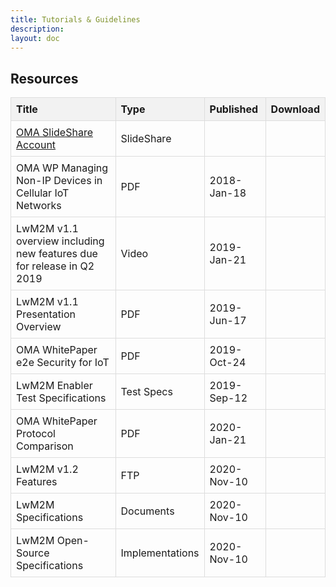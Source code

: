 ```yaml
---
title: Tutorials & Guidelines
description:
layout: doc
---
```

## Resources

<!DOCTYPE html>
<html lang="en">
<head>
<meta charset="UTF-8">
<meta name="viewport" content="width=device-width, initial-scale=1.0">
<title>Documents Table</title>
<link rel="stylesheet" href="https://cdnjs.cloudflare.com/ajax/libs/font-awesome/6.0.0-beta3/css/all.min.css">
<style>
    table {
        width: 100%;
        border-collapse: collapse;
    }
    th, td {
        border: 1px solid #ddd;
        padding: 8px;
        text-align: left;
    }
    th {
        background-color: #f2f2f2;
    }
</style>
</head>
<body>

<table>
    <tr>
        <th>Title</th>
        <th>Type</th>
        <th>Published</th>
        <th>Download</th>
    </tr>
    <tr>
        <td><a href="http://www.slideshare.net/OpenMobileAlliance/presentations" target="_blank">OMA SlideShare Account</a></td>
        <td>SlideShare</td>
        <td> </td>
        <td> </td>
    </tr>
    <tr>
        <td>OMA WP Managing Non-IP Devices in Cellular IoT Networks</td>
        <td>PDF</td>
        <td>2018-Jan-18</td>
        <td><a href="https://omaspecworks.org/wp-content/uploads/2018/10/Whitepaper-11.1.18.pdf"><i class="fas fa-download"></i></a></td>
    </tr>
    <tr>
        <td>LwM2M v1.1 overview including new features due for release in Q2 2019</td>
        <td>Video</td>
        <td>2019-Jan-21</td>
        <td> </td>
    </tr>
    <tr>
        <td>LwM2M v1.1 Presentation Overview</td>
        <td>PDF</td>
        <td>2019-Jun-17</td>
        <td><a href="#link"><i class="fas fa-download"></i></a></td>
    </tr>
    <tr>
        <td>OMA WhitePaper e2e Security for IoT</td>
        <td>PDF</td>
        <td>2019-Oct-24</td>
        <td><a href="#link"><i class="fas fa-download"></i></a></td>
    </tr>
    <tr>
        <td>LwM2M Enabler Test Specifications</td>
        <td>Test Specs</td>
        <td>2019-Sep-12</td>
        <td> </td>
    </tr>
    <tr>
        <td>OMA WhitePaper Protocol Comparison</td>
        <td>PDF</td>
        <td>2020-Jan-21</td>
        <td><a href="#link"><i class="fas fa-download"></i></a></td>
    </tr>
    <tr>
        <td>LwM2M v1.2 Features</td>
        <td>FTP</td>
        <td>2020-Nov-10</td>
        <td> </td>
    </tr>
    <tr>
        <td>LwM2M Specifications</td>
        <td>Documents</td>
        <td>2020-Nov-10</td>
        <td> </td>
    </tr>
    <tr>
        <td>LwM2M Open-Source Specifications</td>
        <td>Implementations</td>
        <td>2020-Nov-10</td>
        <td> </td>
    </tr>
</table>

</body>
</html>
